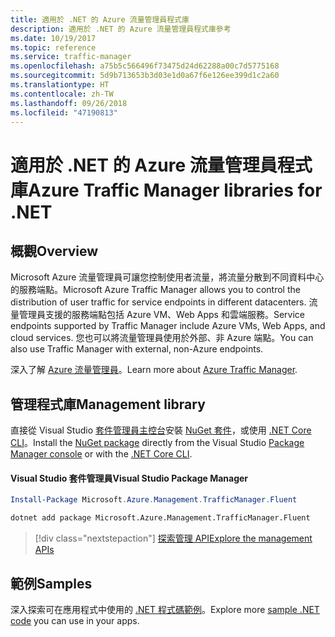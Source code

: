 ```yaml
---
title: 適用於 .NET 的 Azure 流量管理員程式庫
description: 適用於 .NET 的 Azure 流量管理員程式庫參考
ms.date: 10/19/2017
ms.topic: reference
ms.service: traffic-manager
ms.openlocfilehash: a75b5c566496f73475d24d62288a00c7d5775168
ms.sourcegitcommit: 5d9b713653b3d03e1d0a67f6e126ee399d1c2a60
ms.translationtype: HT
ms.contentlocale: zh-TW
ms.lasthandoff: 09/26/2018
ms.locfileid: "47190813"
---
```

# <a name="azure-traffic-manager-libraries-for-net"></a><span data-ttu-id="11410-103">適用於 .NET 的 Azure 流量管理員程式庫</span><span class="sxs-lookup"><span data-stu-id="11410-103">Azure Traffic Manager libraries for .NET</span></span>

## <a name="overview"></a><span data-ttu-id="11410-104">概觀</span><span class="sxs-lookup"><span data-stu-id="11410-104">Overview</span></span>

<span data-ttu-id="11410-105">Microsoft Azure 流量管理員可讓您控制使用者流量，將流量分散到不同資料中心的服務端點。</span><span class="sxs-lookup"><span data-stu-id="11410-105">Microsoft Azure Traffic Manager allows you to control the distribution of user traffic for service endpoints in different datacenters.</span></span> <span data-ttu-id="11410-106">流量管理員支援的服務端點包括 Azure VM、Web Apps 和雲端服務。</span><span class="sxs-lookup"><span data-stu-id="11410-106">Service endpoints supported by Traffic Manager include Azure VMs, Web Apps, and cloud services.</span></span> <span data-ttu-id="11410-107">您也可以將流量管理員使用於外部、非 Azure 端點。</span><span class="sxs-lookup"><span data-stu-id="11410-107">You can also use Traffic Manager with external, non-Azure endpoints.</span></span>

<span data-ttu-id="11410-108">深入了解 [Azure 流量管理員](/azure/traffic-manager/traffic-manager-overview)。</span><span class="sxs-lookup"><span data-stu-id="11410-108">Learn more about [Azure Traffic Manager](/azure/traffic-manager/traffic-manager-overview).</span></span>  

## <a name="management-library"></a><span data-ttu-id="11410-109">管理程式庫</span><span class="sxs-lookup"><span data-stu-id="11410-109">Management library</span></span>

<span data-ttu-id="11410-110">直接從 Visual Studio [套件管理員主控台][PackageManager]安裝 [NuGet 套件](https://www.nuget.org/packages/Microsoft.Azure.Management.TrafficManager.Fluent)，或使用 [.NET Core CLI][DotNetCLI]。</span><span class="sxs-lookup"><span data-stu-id="11410-110">Install the [NuGet package](https://www.nuget.org/packages/Microsoft.Azure.Management.TrafficManager.Fluent) directly from the Visual Studio [Package Manager console][PackageManager] or with the [.NET Core CLI][DotNetCLI].</span></span>

#### <a name="visual-studio-package-manager"></a><span data-ttu-id="11410-111">Visual Studio 套件管理員</span><span class="sxs-lookup"><span data-stu-id="11410-111">Visual Studio Package Manager</span></span>

```powershell
Install-Package Microsoft.Azure.Management.TrafficManager.Fluent
```

```bash
dotnet add package Microsoft.Azure.Management.TrafficManager.Fluent
```

> [!div class="nextstepaction"]
> [<span data-ttu-id="11410-112">探索管理 API</span><span class="sxs-lookup"><span data-stu-id="11410-112">Explore the management APIs</span></span>](/dotnet/api/overview/azure/trafficmanager/management)

## <a name="samples"></a><span data-ttu-id="11410-113">範例</span><span class="sxs-lookup"><span data-stu-id="11410-113">Samples</span></span>

<span data-ttu-id="11410-114">深入探索可在應用程式中使用的 [.NET 程式碼範例](https://azure.microsoft.com/resources/samples/?platform=dotnet)。</span><span class="sxs-lookup"><span data-stu-id="11410-114">Explore more [sample .NET code](https://azure.microsoft.com/resources/samples/?platform=dotnet) you can use in your apps.</span></span>

[PackageManager]: https://docs.microsoft.com/nuget/tools/package-manager-console
[DotNetCLI]: https://docs.microsoft.com/dotnet/core/tools/dotnet-add-package